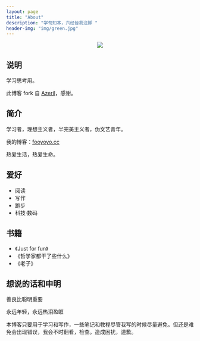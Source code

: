```yaml
---
layout: page
title: "About"
description: "学苟知本，六经皆我注脚 "
header-img: "img/green.jpg"
---
```



<center>
    <p><img src="http://7xlfkx.com1.z0.glb.clouddn.com/white2.jpg" align="center"></p>
</center>

## 说明

学习思考用。

此博客 fork 自 [Azeril](http://azeril.me/)，感谢。

## 简介
学习者，理想主义者，半完美主义者，伪文艺青年。

我的博客：[fooyoyo.cc](fooyoyo.cc)

热爱生活，热爱生命。

## 爱好

- 阅读
- 写作
- 跑步
- 科技·数码

## 书籍

- 《Just for fun》
- 《哲学家都干了些什么》
- 《老子》

## 想说的话和申明

善良比聪明重要

永远年轻，永远热泪盈眶

本博客只要用于学习和写作，一些笔记和教程尽管我写的时候尽量避免。但还是难免会出现错误，我会不时翻看，检查。造成困扰，道歉。




